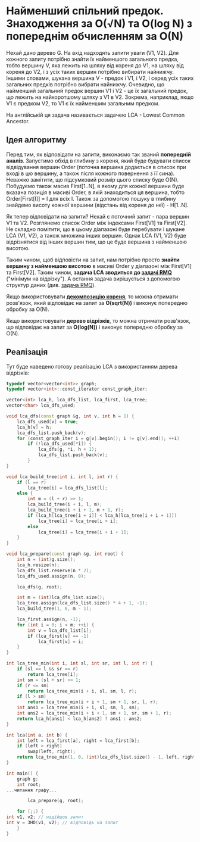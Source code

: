 # Найменший спільний предок. Знаходження за O(√N) та O(log N) з попереднім обчисленням за O(N)

Нехай дано дерево G. На вхід надходять запити уваги (V1, V2). Для кожного запиту потрібно знайти їх найменшого загального предка, тобто вершину V, яка лежить на шляху від кореня до V1, на шляху від кореня до V2, і з усіх таких вершин потрібно вибирати найнижчу. Іншими словами, шукана вершина V - предок і V1, і V2, і серед усіх таких загальних предків потрібно вибрати найнижчу. Очевидно, що найменший загальний предок вершин V1 і V2 - це їх загальний предок, що лежить на найкоротшому шляху з V1 в V2. Зокрема, наприклад, якщо V1 є предком V2, то V1 є їх найменшим загальним предком.

На англійській ця задача називається задачею LCA - Lowest Common Ancestor.

## Ідея алгоритму

Перед тим, як відповідати на запити, виконаємо так званий **попередній аналіз**. Запустимо обхід в глибину з кореня, який буде будувати список відвідування вершин Order (поточна вершина додається в список при вході в цю вершину, а також після кожного повернення з її сина). Неважко замітити, що підсумковий розмір цього списку буде O(N). Побудуємо також масив First[1..N], в якому для кожної вершини буде вказана позиція в масиві Order, в якій знаходиться ця вершина, тобто Order[First[I]] = I для всіх I. Також за допомогою пошуку в глибину знайдемо висоту кожної вершини (відстань від кореня до неї) - H[1..N].

Як тепер відповідати на запити? Нехай є поточний запит - пара вершин V1 та V2. Розглянемо список Order між індексами First[V1] та First[V2]. Не складно помітити, що в цьому діапазоні буде перебувати і шукане LCA (V1, V2), а також множина інших вершин. Однак LCA (V1, V2) буде відрізнятися від інших вершин тим, що це буде вершина з найменшою висотою.

Таким чином, щоб відповісти на запит, нам потрібно просто **знайти вершину з найменшою висотою** в масиві Order у діапазоні між First[V1] та First[V2]. Таким чином, **задача LCA зводиться до [задачі RMQ](rmq)** ("мінімум на відрізку"). А остання задача вирішується з допомогою структур даних (див. [задача RMQ](rmq)).

Якщо використовувати [**декомпозицію кореня**](декомпозиція_кореня), то можна отримати розв'язок, який відповідає на запит за **O(sqrt(N))** і виконує попередню обробку за O(N).

Якщо використовувати **дерево відрізків**, то можна отримати розв'язок, що відповідає на запит за **O(log(N))** і виконує попередню обробку за O(N).

## Реалізація

Тут буде наведено готову реалізацію LCA з використанням дерева відрізків:

<!--- TODO: specify code snippet id -->
``` cpp
typedef vector<vector<int>> graph;
typedef vector<int>::const_iterator const_graph_iter;

vector<int> lca_h, lca_dfs_list, lca_first, lca_tree;
vector<char> lca_dfs_used;

void lca_dfs(const graph &g, int v, int h = 1) {
    lca_dfs_used[v] = true;
    lca_h[v] = h;
    lca_dfs_list.push_back(v);
    for (const_graph_iter i = g[v].begin(); i != g[v].end(); ++i)
        if (!lca_dfs_used[*i]) {
            lca_dfs(g, *i, h + 1);
            lca_dfs_list.push_back(v);
        }
}

void lca_build_tree(int i, int l, int r) {
    if (l == r)
        lca_tree[i] = lca_dfs_list[l];
    else {
        int m = (l + r) >> 1;
        lca_build_tree(i + i, l, m);
        lca_build_tree(i + i + 1, m + 1, r);
        if (lca_h[lca_tree[i + i]] < lca_h[lca_tree[i + i + 1]])
            lca_tree[i] = lca_tree[i + i];
        else
            lca_tree[i] = lca_tree[i + i + 1];
    }
}

void lca_prepare(const graph &g, int root) {
    int n = (int)g.size();
    lca_h.resize(n);
    lca_dfs_list.reserve(n * 2);
    lca_dfs_used.assign(n, 0);

    lca_dfs(g, root);

    int m = (int)lca_dfs_list.size();
    lca_tree.assign(lca_dfs_list.size() * 4 + 1, -1);
    lca_build_tree(1, 0, m - 1);

    lca_first.assign(n, -1);
    for (int i = 0; i < m; ++i) {
        int v = lca_dfs_list[i];
        if (lca_first[v] == -1)
            lca_first[v] = i;
    }
}

int lca_tree_min(int i, int sl, int sr, int l, int r) {
    if (sl == l && sr == r)
        return lca_tree[i];
    int sm = (sl + sr) >> 1;
    if (r <= sm)
        return lca_tree_min(i + i, sl, sm, l, r);
    if (l > sm)
        return lca_tree_min(i + i + 1, sm + 1, sr, l, r);
    int ans1 = lca_tree_min(i + i, sl, sm, l, sm);
    int ans2 = lca_tree_min(i + i + 1, sm + 1, sr, sm + 1, r);
    return lca_h[ans1] < lca_h[ans2] ? ans1 : ans2;
}

int lca(int a, int b) {
    int left = lca_first[a], right = lca_first[b];
    if (left > right)
        swap(left, right);
    return lca_tree_min(1, 0, (int)lca_dfs_list.size() - 1, left, right);
}

int main() {
    graph g;
    int root;
...читання графу...

        lca_prepare(g, root);

    for (;;) {
int v1, v2; // надійшов запит
int v = ЗНО(v1, v2); // відповідь на запит
    }
}
```